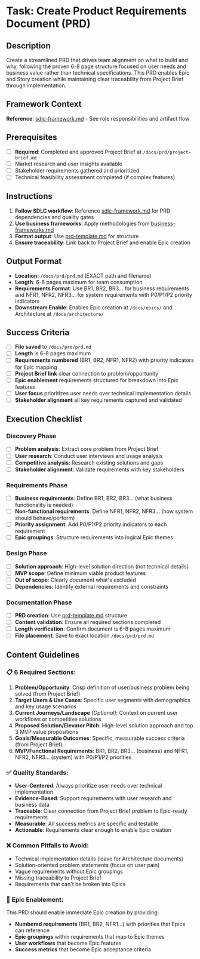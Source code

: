 # Task: Create Product Requirements Document (PRD)

## Description

Create a streamlined PRD that drives team alignment on what to build and why, following the proven 6-8 page structure focused on user needs and business value rather than technical specifications. This PRD enables Epic and Story creation while maintaining clear traceability from Project Brief through implementation.

## Framework Context

**Reference**: [sdlc-framework.md](./.krci-ai/data/common/sdlc-framework.md) - See role responsibilities and artifact flow

## Prerequisites

- [ ] **Required**: Completed and approved Project Brief at `/docs/prd/project-brief.md`
- [ ] Market research and user insights available
- [ ] Stakeholder requirements gathered and prioritized
- [ ] Technical feasibility assessment completed (if complex features)

## Instructions

1. **Follow SDLC workflow**: Reference [sdlc-framework.md](./.krci-ai/data/common/sdlc-framework.md) for PRD dependencies and quality gates
2. **Use business frameworks**: Apply methodologies from [business-frameworks.md](./.krci-ai/data/business-frameworks.md)
3. **Format output**: Use [prd-template.md](./.krci-ai/templates/prd-template.md) for structure
4. **Ensure traceability**: Link back to Project Brief and enable Epic creation

## Output Format

- **Location**: `/docs/prd/prd.md` (EXACT path and filename)
- **Length**: 6-8 pages maximum for team consumption
- **Requirements Format**: Use BR1, BR2, BR3... for business requirements and NFR1, NFR2, NFR3... for system requirements with P0/P1/P2 priority indicators
- **Downstream Enable**: Enables Epic creation at `/docs/epics/` and Architecture at `/docs/architecture/`

## Success Criteria

- [ ] **File saved** to `/docs/prd/prd.md`
- [ ] **Length** is 6-8 pages maximum
- [ ] **Requirements numbered** (BR1, BR2, NFR1, NFR2) with priority indicators for Epic mapping
- [ ] **Project Brief link** clear connection to problem/opportunity
- [ ] **Epic enablement** requirements structured for breakdown into Epic features
- [ ] **User focus** prioritizes user needs over technical implementation details
- [ ] **Stakeholder alignment** all key requirements captured and validated

## Execution Checklist

### Discovery Phase

- [ ] **Problem analysis**: Extract core problem from Project Brief
- [ ] **User research**: Conduct user interviews and usage analysis
- [ ] **Competitive analysis**: Research existing solutions and gaps
- [ ] **Stakeholder alignment**: Validate requirements with key stakeholders

### Requirements Phase

- [ ] **Business requirements**: Define BR1, BR2, BR3... (what business functionality is needed)
- [ ] **Non-functional requirements**: Define NFR1, NFR2, NFR3... (how system should behave/perform)
- [ ] **Priority assignment**: Add P0/P1/P2 priority indicators to each requirement
- [ ] **Epic groupings**: Structure requirements into logical Epic themes

### Design Phase

- [ ] **Solution approach**: High-level solution direction (not technical details)
- [ ] **MVP scope**: Define minimum viable product features
- [ ] **Out of scope**: Clearly document what's excluded
- [ ] **Dependencies**: Identify external requirements and constraints

### Documentation Phase

- [ ] **PRD creation**: Use [prd-template.md](./.krci-ai/templates/prd-template.md) structure
- [ ] **Content validation**: Ensure all required sections completed
- [ ] **Length verification**: Confirm document is 6-8 pages maximum
- [ ] **File placement**: Save to exact location `/docs/prd/prd.md`

## Content Guidelines

### 📋 **6 Required Sections:**

1. **Problem/Opportunity**: Crisp definition of user/business problem being solved (from Project Brief)
2. **Target Users & Use Cases**: Specific user segments with demographics and key usage scenarios
3. **Current Journeys/Landscape** *(Optional)*: Context on current user workflows or competitive solutions
4. **Proposed Solution/Elevator Pitch**: High-level solution approach and top 3 MVP value propositions
5. **Goals/Measurable Outcomes**: Specific, measurable success criteria (from Project Brief)
6. **MVP/Functional Requirements**: BR1, BR2, BR3... (business) and NFR1, NFR2, NFR3... (system) with P0/P1/P2 priorities

### ✅ **Quality Standards:**

- **User-Centered**: Always prioritize user needs over technical implementation
- **Evidence-Based**: Support requirements with user research and business data
- **Traceable**: Clear connection from Project Brief problem to Epic-ready requirements
- **Measurable**: All success metrics are specific and testable
- **Actionable**: Requirements clear enough to enable Epic creation

### ❌ **Common Pitfalls to Avoid:**

- Technical implementation details (leave for Architecture documents)
- Solution-oriented problem statements (focus on user pain)
- Vague requirements without Epic groupings
- Missing traceability to Project Brief
- Requirements that can't be broken into Epics

### 🎯 **Epic Enablement:**

This PRD should enable immediate Epic creation by providing:

- **Numbered requirements** (BR1, BR2, NFR1...) with priorities that Epics can reference
- **Epic groupings** within requirements that map to Epic themes
- **User workflows** that become Epic features
- **Success metrics** that become Epic acceptance criteria
